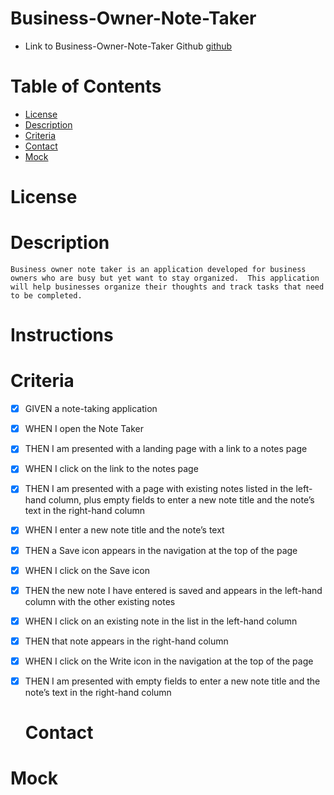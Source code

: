 # Business-Owner-Note-Taker
- Link to Business-Owner-Note-Taker Github [github](https://github.com/anhcu/Business-Owner-Note-Taker)


# Table of Contents
* [License](License)
* [Description](#Description)
* [Criteria](#Criteria)
* [Contact](Contact)
* [Mock](Mock)

# License
# Description
```
Business owner note taker is an application developed for business owners who are busy but yet want to stay organized.  This application will help businesses organize their thoughts and track tasks that need to be completed.
```  
  # Instructions

# Criteria

- [x] GIVEN a note-taking application
- [x] WHEN I open the Note Taker
- [x] THEN I am presented with a landing page with a link to a notes page
- [x] WHEN I click on the link to the notes page
- [x] THEN I am presented with a page with existing notes listed in the left-hand column, plus empty fields to enter a new note title and the note’s text in the right-hand column
- [x] WHEN I enter a new note title and the note’s text
- [x] THEN a Save icon appears in the navigation at the top of the page
- [x] WHEN I click on the Save icon
- [x] THEN the new note I have entered is saved and appears in the left-hand column with the other existing notes
- [x] WHEN I click on an existing note in the list in the left-hand column
- [x] THEN that note appears in the right-hand column
- [x] WHEN I click on the Write icon in the navigation at the top of the page
- [x] THEN I am presented with empty fields to enter a new note title and the note’s text in the right-hand column

  # Contact

# Mock

